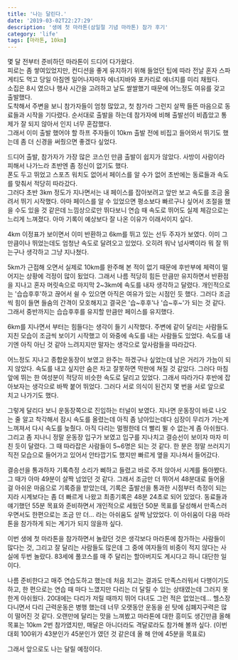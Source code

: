 ```yaml
---
title: '나는 달린다.'
date: '2019-03-02T22:27:29'
description: '생에 첫 마라톤(삼일절 기념 마라톤) 참가 후기'
category: 'life'
tags: [마라톤, 10km]
---
```


몇 달 전부터 준비하던 마라톤이 드디어 다가왔다.  
피로는 좀 쌓여있었지만, 컨디션을 좋게 유지하기 위해 들었던 팁에 따라 전날 혼자 스파게티도 먹고 당일 아침엔 일어나자마자 에너지바와 포카리로 에너지를 미리 채웠다.  
소집은 8시 였으나 행사 시간을 고려하고 날도 쌀쌀했기 때문에 어느정도 여유를 갖고 출발했다.  
도착해서 주변을 보니 참가자들이 엄청 많았고, 첫 참가라 그런지 살짝 들뜬 마음으로 동료들과 시작을 기다렸다.
순서대로 출발을 하는데 참가자에 비해 출발선이 비좁았고 통제가 잘 되지 않아서 인지 너무 혼잡했다.  
그래서 이미 출발 했어야 할 하프 주자들이 10km 출발 전에 비집고 들어와서 뛰기도 했는데 좀 더 신경을 써줬으면 좋겠다 싶었다.

드디어 출발, 참가자가 가장 많은 코스인 만큼 출발이 쉽지가 않았다. 사방이 사람이라 피해서 나가느라 초반엔 좀 정신이 없기도 했다.  
폰도 두고 뛰었고 스포츠 워치도 없어서 페이스를 알 수가 없어 초반에는 동료들과 속도를 맞춰서 적당히 따라갔다.  
그러다 초반 3km 정도가 지나면서는 내 페이스를 잡아보려고 앞만 보고 속도를 조금 올려서 뛰기 시작했다. 아마 페이스를 알 수 있었으면 평소보다 빠르구나 싶어서 조절을 했을 수도 있을 것 같은데 느낌상으로만 뛰다보니 연습 때 속도로 뛰어도 실제 체감으로는 느리게 느껴졌다. 아마 기록이 예상보다 잘 나온 이유가 이래서이지 싶다.

4km 이정표가 보이면서 이미 반환하고 6km를 뛰고 있는 선두 주자가 보였다. 이미 그만큼이나 뛰었는데도 엄청난 속도로 달려오고 있었다. 오히려 워낙 넘사벽이라 뭐 잘 뛰는구나 생각하고 그냥 지나쳤다.

5km가 근접해 오면서 실제로 10km를 완주해 본 적이 없기 때문에 후반부에 체력이 떨어지는 상황에 걱정이 많이 됬었다. 그래서 나름 적당히 힘든 만큼만 유지하면서 반환점을 지나고 혼자 머릿속으로 마지막 2~3km에 속도를 내자 생각하고 달렸다.
개인적으로는 '습습후후'하고 끊어서 쉴 수 있으면 아직은 여유가 있는 시점인 듯 했다. 그러다 조금씩 힘이 들면 들숨의 간격이 모호해지고 결국은 '습~후후'나 '습~후~'가 되는 것 같다. 그래서 중반까지는 습습후후를 유지할 만큼만 페이스를 유지했다.

6km를 지나면서 부터는 힘들다는 생각이 들기 시작했다. 주변에 같이 달리는 사람들도 지친 모습이 조금씩 보이기 시작했고 이 와중에 속도를 내는 사람들도 있었다. 속도를 내기엔 아직 아닌 것 같아 느려지지만 말자는 생각으로 앞사람들을 따라갔다.

어느정도 지나고 종합운동장이 보였고 완주는 하겠구나 싶었는데 남은 거리가 가늠이 되지 않았다. 속도를 내고 싶지만 숨은 차고 잘못하면 막판에 쳐질 것 같았다. 그러다 마침 앞에 뛰는 한 여성분이 적당히 비슷한 속도로 달리고 있었다. 그래서 따라가다 후반에 잡아보자는 생각으로 바짝 붙어 뛰었다. 그러다 서로 의식이 된건지 몇 번을 서로 앞으로 치고 나가기도 했다.

그렇게 달리다 보니 운동장쪽으로 진입하는 터널이 보였다. 지나면 운동장이 바로 나오는 줄 알고 착각해서 잠시 속도를 올렸는데 아직 좀 남아있는데다 심장이 무리가 가는게 느껴져서 다시 속도를 늦췄다. 아직 다리는 멀쩡한데 더 빨리 뛸 수 없는게 좀 아쉬웠다.
그리고 좀 지나니 정말 운동장 입구가 보였고 입구를 지나치고 결승선이 보이자 마자 미친 듯이 달렸다. 그 때 따라잡은 사람들이 5~6명은 되는 것 같다. 한 분은 정말 쓰러지기 직전 모습으로 들어가고 있어서 안타깝기도 했지만 빠르게 옆을 지나쳐서 들어갔다.

결승선을 통과하자 기록측정 소리가 삐하고 들렸고 바로 주저 앉아서 시계를 돌아봤다. 그 때가 아마 49분이 살짝 넘었던 것 같다. 그래서 조금만 더 뛰어서 48분대로 들어올 걸 아쉬운 마음으로 기록증을 받았는데, 기록은 출발선을 통과한 시점부터 측정이 되는지라 시계보다는 좀 더 빠르게 나왔고 최종기록은 48분 24초로 되어 있었다. 동료들과 얘기했던 55분 목표와 준비하면서 개인적으로 세웠던 50분 목표를 달성해서 만족스러우면서도 한편으로는 조금 만 더... 라는 아쉬움도 살짝 남았었다. 이 아쉬움이 다음 마라톤을 참가하게 되는 계기가 되지 않을까 싶다.

이번 생에 첫 마라톤을 참가하면서 놀랐던 것은 생각보다 마라톤에 참가하는 사람들이 많다는 것, 그리고 잘 달리는 사람들도 많은데 그 중에 여자들의 비중이 적지 않다는 사실에 두번 놀랐다. 83세에 풀코스를 매 주 달리는 할아버지도 계시다고 하니 대단한 일이다.

나름 준비한다고 매주 연습도하고 했는데 처음 치고는 결과도 만족스러워서 다행이기도 하고, 한 편으로는 연습 때 마다 느꼈지만 다리는 더 달릴 수 있는 상태였는데 그러지 못한게 아쉬웠다. 20대에는 다리가 저릴 때까지 뛰어 다녀도 그런 적은 없었는데... 헬스장 다니면서 다리 근력운동은 병행 했는데 너무 오랫동안 운동을 쉰 탓에 심폐지구력은 많이 떨어진 것 같다. 오랜만에 달리는 맛을 느껴봤고 마라톤에 대한 흥미도 생긴만큼 올해 목표는 10km 2번 참가였지만, 매달은 아니더라도 격달로라도 참가해 볼까 싶다. (이번 대회 100위가 43분인가 45분인가 였던 것 같은데 올 해 안에 45분을 목표로)

그래서 앞으로도 나는 달릴 예정이다.
